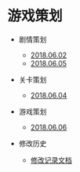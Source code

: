 # 游戏策划

- 剧情策划
    - [2018.06.02](2018.06.02-剧情策划(rough).md)
    - [2018.06.05](2018.06.05-剧情策划.md)

- 关卡策划
    - [2018.06.04](2018.06.04-关卡策划.md)

- 游戏策划
    - [2018.06.06](2018.06.06-游戏策划(rough).md)

- 修改历史
    - [修改记录文档](修改记录文档.md)